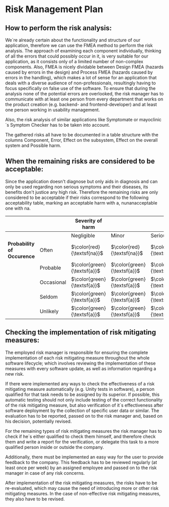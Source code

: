 # Risk Management Plan

## How to perform the risk analysis: 

We´re already certain about the functionality and structure of our application, therefore we can use the FMEA method to perform the
risk analysis. The approach of examining each component individually, thinking of all the errors that could possibly occur in it, 
is very suitable for our application, as it consists only of a limited number of non-complex components.
Also, FMEA is nicely dividable between Design FMEA (hazards caused by errors in the design) and Process FMEA (hazards caused by errors in the handling),
which makes a lot of sense for an application that deals with a diverse audience of non-professionals, resultingly having to focus specifically on 
false use of the software.
To ensure that during the analysis none of the potential errors are overlooked, the risk manager has to communicate with 
at least one person from every department that works on the product creation (e.g. backend- and frontend-developer) 
and at least one person working in usability management. 

Also, the risk analysis of similar applications like Symptomate or mayoclinic´s Symptom Checker has to be taken into account.

The gathered risks all have to be documented in a table structure with the columns Component, Error, Effect on the subsystem, Effect on the overall system and Possible harm.

## When the remaining risks are considered to be acceptable: 

Since the application doesn't diagnose but only aids in diagnosis and can only be used regarding non serious symptoms 
and their diseases, its benefits don't justice any high risk.
Therefore the remaining risks are only considered to be acceptable if their risks 
correspond to the following acceptability table, marking an acceptable harm with a,
nunanacceptable one with na.

|                               |            | **Severity of harm** |       |         |          |              |
|-------------------------------|------------|----------------------|-------|---------|----------|--------------|
|                               |            | Negligible           | Minor | Serious | Critical | Catastrophic |
| **Probability  of Occurence** | Often      | $\color{red}{\textsf{na}}$   | $\color{red}{\textsf{na}}$    | $\color{red}{\textsf{na}}$  | $\color{red}{\textsf{na}}$  | $\color{red}{\textsf{na}}$           |
|                               | Probable   | $\color{green}{\textsf{a}}$  | $\color{green}{\textsf{a}}$ | $\color{red}{\textsf{na}}$    | $\color{red}{\textsf{na}}$   | $\color{red}{\textsf{na}}$           |
|                               | Occasional | $\color{green}{\textsf{a}}$  | $\color{green}{\textsf{a}}$ | $\color{green}{\textsf{a}}$ | $\color{red}{\textsf{na}}$ | $\color{red}{\textsf{na}}$ |
|                               | Seldom     | $\color{green}{\textsf{a}}$  | $\color{green}{\textsf{a}}$ | $\color{green}{\textsf{a}}$ | $\color{red}{\textsf{na}}$ | $\color{red}{\textsf{na}}$ |
|                               | Unlikely   | $\color{green}{\textsf{a}}$  | $\color{green}{\textsf{a}}$ | $\color{green}{\textsf{a}}$ | $\color{green}{\textsf{a}}$ | $\color{green}{\textsf{a}}$       |

## Checking the implementation of risk mitigating measures: 

The employed risk manager is responsible for ensuring the complete implementation of each risk mitigating measure throughout the whole software lifecycle;
which involves reviewing the implementation of these measures with every software update, as well as information regarding a new risk.

If there were implemented any ways to check the effectiveness of a risk mitigating measure automatically (e.g. Unity tests in software),
a person qualified for that task needs to be assigned by its superior. If possible, this automatic testing should not only include
testing of the correct functionality of the risk mitigating measure, but also verification of it´s effectiveness after software deployment
by the collection of specific user data or similar.
The evaluation has to be reported, passed on to the risk manager and, based on his decision, potentially revised.

For the remaining types of risk mitigating measures the risk manager has to check if he´s either qualified to check them himself,
and therefore check them and write a report for the verification, or delegate this task to a more qualified person inside
or outside the company.

Additionally, there must be implemented an easy way for the user to provide feedback to the company. 
This feedback has to be reviewed regularly (at least once per week) by an assigned employee and passed on to the risk manager 
in case of any risk concerns.

After implementation of the risk mitigating measures, the risks have to be re-evaluated, which may cause the need of introducing
more or other risk mitigating measures. In the case of non-effective risk mitigating measures, they also have to be revised.



